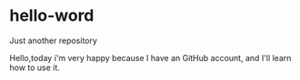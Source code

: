 # hello-word
Just another repository

Hello,today i'm very happy because I have an GitHub account, and I'll learn how to use it. 
